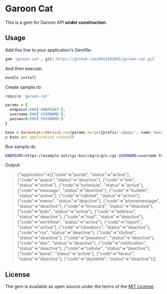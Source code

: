 # Garoon Cat

This is a gem for Garoon API **under construction**.

## Usage

Add this line to your application's Gemfile:

```ruby
gem 'garoon-cat', git:'https://github.com/mh61503891/garoon-cat.git'
```

And then execute:

```bash
bundle install
```

Create sample.rb:

```ruby
require 'garoon-cat'

params = {
  endpoint:ENV['ENDPOINT'],
  username:ENV['USERNAME'],
  password:ENV['PASSWORD']
}

base = GaroonCat::Service.new(params.merge({prefix:'cbpapi', name:'base' }))
p base.get_application_status()
```

Run sample.rb:

```bash
ENDPOINT=https://example.net/cgi-bin/cbgrn/grn.cgi USERNAME=username PASSWORD=password bundle exec ruby sample.rb
```

Output:

> {"application"=>[{"code"=>"portal", "status"=>"active"}, {"code"=>"space", "status"=>"deactive"}, {"code"=>"link", "status"=>"active"}, {"code"=>"schedule", "status"=>"active"}, {"code"=>"message", "status"=>"deactive"}, {"code"=>"bulletin", "status"=>"active"}, {"code"=>"cabinet", "status"=>"active"}, {"code"=>"memo", "status"=>"deactive"}, {"code"=>"phonemessage", "status"=>"deactive"}, {"code"=>"timecard", "status"=>"deactive"}, {"code"=>"todo", "status"=>"active"}, {"code"=>"address", "status"=>"deactive"}, {"code"=>"mail", "status"=>"deactive"}, {"code"=>"workflow", "status"=>"active"}, {"code"=>"report", "status"=>"active"}, {"code"=>"cbwebsrv", "status"=>"deactive"}, {"code"=>"rss", "status"=>"deactive"}, {"code"=>"cbdnet", "status"=>"deactive"}, {"code"=>"presence", "status"=>"deactive"}, {"code"=>"star", "status"=>"deactive"}, {"code"=>"notification", "status"=>"deactive"}, {"code"=>"cellular", "status"=>"deactive"}, {"code"=>"kunai", "status"=>"active"}, {"code"=>"favour", "status"=>"deactive"}, {"code"=>"dezielink", "status"=>"deactive"}]}

## License

The gem is available as open source under the terms of the [MIT License](http://opensource.org/licenses/MIT).
